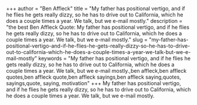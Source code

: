+++
author = "Ben Affleck"
title = "My father has positional vertigo, and if he flies he gets really dizzy, so he has to drive out to California, which he does a couple times a year. We talk, but we e-mail mostly."
description = "the best Ben Affleck Quote: My father has positional vertigo, and if he flies he gets really dizzy, so he has to drive out to California, which he does a couple times a year. We talk, but we e-mail mostly."
slug = "my-father-has-positional-vertigo-and-if-he-flies-he-gets-really-dizzy-so-he-has-to-drive-out-to-california-which-he-does-a-couple-times-a-year-we-talk-but-we-e-mail-mostly"
keywords = "My father has positional vertigo, and if he flies he gets really dizzy, so he has to drive out to California, which he does a couple times a year. We talk, but we e-mail mostly.,ben affleck,ben affleck quotes,ben affleck quote,ben affleck sayings,ben affleck saying,quotes, sayings,quote, saying, motivation"
+++
My father has positional vertigo, and if he flies he gets really dizzy, so he has to drive out to California, which he does a couple times a year. We talk, but we e-mail mostly.
